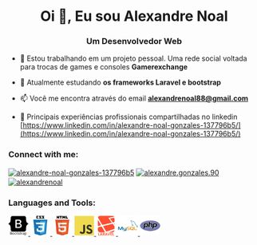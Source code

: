 <h1 align="center">Oi 👋, Eu sou Alexandre Noal</h1>
<h3 align="center">Um Desenvolvedor Web</h3>

- 🔭 Estou trabalhando em um projeto pessoal. Uma rede social voltada para trocas de games e consoles **Gamerexchange**

- 🌱 Atualmente estudando **os frameworks Laravel e bootstrap**

- 📫 Você me encontra através do email **alexandrenoal88@gmail.com**

- 📄 Principais experiências profissionais compartilhadas no linkedin [https://www.linkedin.com/in/alexandre-noal-gonzales-137796b5/](https://www.linkedin.com/in/alexandre-noal-gonzales-137796b5/)

<h3 align="left">Connect with me:</h3>
<p align="left">
<a href="https://linkedin.com/in/alexandre-noal-gonzales-137796b5" target="blank"><img align="center" src="https://raw.githubusercontent.com/rahuldkjain/github-profile-readme-generator/master/src/images/icons/Social/linked-in-alt.svg" alt="alexandre-noal-gonzales-137796b5" height="30" width="40" /></a>
<a href="https://fb.com/alexandre.gonzales.90" target="blank"><img align="center" src="https://raw.githubusercontent.com/rahuldkjain/github-profile-readme-generator/master/src/images/icons/Social/facebook.svg" alt="alexandre.gonzales.90" height="30" width="40" /></a>
<a href="https://instagram.com/alexandrenoal" target="blank"><img align="center" src="https://raw.githubusercontent.com/rahuldkjain/github-profile-readme-generator/master/src/images/icons/Social/instagram.svg" alt="alexandrenoal" height="30" width="40" /></a>
</p>

<h3 align="left">Languages and Tools:</h3>
<p align="left"> <a href="https://getbootstrap.com" target="_blank" rel="noreferrer"> <img src="https://raw.githubusercontent.com/devicons/devicon/master/icons/bootstrap/bootstrap-plain-wordmark.svg" alt="bootstrap" width="40" height="40"/> </a> <a href="https://www.w3schools.com/css/" target="_blank" rel="noreferrer"> <img src="https://raw.githubusercontent.com/devicons/devicon/master/icons/css3/css3-original-wordmark.svg" alt="css3" width="40" height="40"/> </a> <a href="https://www.w3.org/html/" target="_blank" rel="noreferrer"> <img src="https://raw.githubusercontent.com/devicons/devicon/master/icons/html5/html5-original-wordmark.svg" alt="html5" width="40" height="40"/> </a> <a href="https://developer.mozilla.org/en-US/docs/Web/JavaScript" target="_blank" rel="noreferrer"> <img src="https://raw.githubusercontent.com/devicons/devicon/master/icons/javascript/javascript-original.svg" alt="javascript" width="40" height="40"/> </a> <a href="https://laravel.com/" target="_blank" rel="noreferrer"> <img src="https://raw.githubusercontent.com/devicons/devicon/master/icons/laravel/laravel-plain-wordmark.svg" alt="laravel" width="40" height="40"/> </a> <a href="https://www.mysql.com/" target="_blank" rel="noreferrer"> <img src="https://raw.githubusercontent.com/devicons/devicon/master/icons/mysql/mysql-original-wordmark.svg" alt="mysql" width="40" height="40"/> </a> <a href="https://www.php.net" target="_blank" rel="noreferrer"> <img src="https://raw.githubusercontent.com/devicons/devicon/master/icons/php/php-original.svg" alt="php" width="40" height="40"/> </a> </p>
